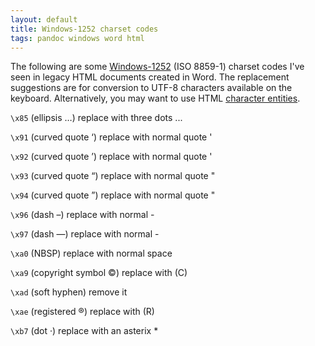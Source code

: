 ```yaml
---
layout: default
title: Windows-1252 charset codes
tags: pandoc windows word html
---
```


The following are some [Windows-1252](https://en.wikipedia.org/wiki/Windows-1252) (ISO 8859-1) charset codes I've seen in legacy HTML documents created in Word. The replacement suggestions are for conversion to UTF-8 characters available on the keyboard. Alternatively, you may want to use HTML [character entities](https://dev.w3.org/html5/html-author/charref).

`\x85` (ellipsis …) replace with three dots ...

`\x91` (curved quote ‘) replace with normal quote '

`\x92` (curved quote ’) replace with normal quote '

`\x93` (curved quote “) replace with normal quote "

`\x94` (curved quote ”) replace with normal quote "

`\x96` (dash –) replace with normal -

`\x97` (dash —) replace with normal -

`\xa0` (NBSP) replace with normal space

`\xa9` (copyright symbol ©) replace with (C)

`\xad` (soft hyphen) remove it

`\xae` (registered ®) replace with (R)

`\xb7` (dot ·) replace with an asterix *